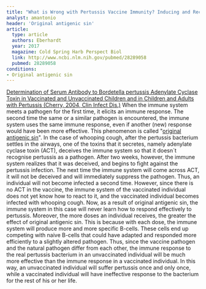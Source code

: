 ```yaml
---
title: "What is Wrong with Pertussis Vaccine Immunity? Inducing and Recalling Vaccine-Specific Immunity"
analyst: amantonio
header: 'Original antigenic sin'
article:
  type: article
  authors: Eberhardt
  year: 2017
  magazine: Cold Spring Harb Perspect Biol
  link: http://www.ncbi.nlm.nih.gov/pubmed/28289058
  pubmed: 28289058
conditions:
- Original antigenic sin
---
```


[Determination of Serum Antibody to Bordetella pertussis Adenylate Cyclase Toxin in Vaccinated and Unvaccinated Children and in Children and Adults with Pertussis (Cherry, 2004, Clin Infect Dis.)](https://academic.oup.com/cid/article/38/4/502/351500/Determination-of-Serum-Antibody-to-Bordetella)
When the immune system meets a pathogen for the first time, it elicits an immune response. The second time the same or a similar pathogen is encountered, the immune system uses the same immune response, even if another (new) response would have been more effective. This phenomenon is called "[original antigenic sin](https://en.wikipedia.org/wiki/Original_antigenic_sin)". In the case of whooping cough, after the pertussis bacterium settles in the airways, one of the toxins that it secretes, namely adenylate cyclase toxin (ACT), deceives the immune system so that it doesn´t recognise pertussis as a pathogen. After two weeks, however, the immune system realizes that it was deceived, and begins to fight against the pertussis infection. The next time the immune system will come across ACT, it will not be deceived and will immediately suppress the pathogen. Thus, an individual will not become infected a second time. However, since there is no ACT in the vaccine, the immune system of the vaccinated individual does not yet know how to react to it, and the vaccinated individual becomes infected with whooping cough. Now, as a result of original antigenic sin, the immune system in this case will never learn how to respond effectively to pertussis.
Moreover, the more doses an individual receives, the greater the effect of original antigenic sin. This is because with each dose, the immune system will produce more and more specific B-cells. These cells end up competing with naive B-cells that could have adapted and responded more efficiently to a slightly altered pathogen.
Thus, since the vaccine pathogen and the natural pathogen differ from each other, the immune response to the real pertussis bacterium in an unvaccinated individual will be much more effective than the immune response in a vaccinated individual. In this way, an unvaccinated individual will suffer pertussis once and only once, while a vaccinated individual will have ineffective response to the bacterium for the rest of his or her life.
